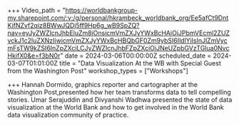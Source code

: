 +++
Video_path = "https://worldbankgroup-my.sharepoint.com/:v:/g/personal/hkrambeck_worldbank_org/Ee5afCt9DntKifNZvf2qiz8BWwJQDj5ff9Hp6g_wB9SpZQ?nav=eyJyZWZlcnJhbEluZm8iOnsicmVmZXJyYWxBcHAiOiJPbmVEcml2ZUZvckJ1c2luZXNzIiwicmVmZXJyYWxBcHBQbGF0Zm9ybSI6IldlYiIsInJlZmVycmFsTW9kZSI6InZpZXciLCJyZWZlcnJhbFZpZXciOiJNeUZpbGVzTGlua0NvcHkifX0&e=f3bN0r"
date = 2024-03-06T00:00:00Z
scheduled_date = 2024-03-07T01:01:00Z
title = "Data Visualization At the WB with Special Guest from the Washington Post"
workshop_types = ["Workshops"]

+++
Hannah Dormido, graphics reporter and cartographer at the Washington Post,presented how her team transforms data to tell compelling stories. Umar Serajuddin and Divyanshi Wadhwa presented the state of data visualization at the World Bank and how to get involved in the World Bank data visualization community of practice.